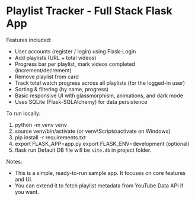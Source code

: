 Playlist Tracker - Full Stack Flask App
=======================================
Features included:
- User accounts (register / login) using Flask-Login
- Add playlists (URL + total videos)
- Progress bar per playlist, mark videos completed (increment/decrement)
- Remove playlist from card
- Track total watch progress across all playlists (for the logged-in user)
- Sorting & filtering (by name, progress)
- Basic responsive UI with glassmorphism, animations, and dark mode
- Uses SQLite (Flask-SQLAlchemy) for data persistence

To run locally:
1. python -m venv venv
2. source venv/bin/activate  (or venv\Scripts\activate on Windows)
3. pip install -r requirements.txt
4. export FLASK_APP=app.py
   export FLASK_ENV=development   (optional)
5. flask run
Default DB file will be `site.db` in project folder.

Notes:
- This is a simple, ready-to-run sample app. It focuses on core features and UI.
- You can extend it to fetch playlist metadata from YouTube Data API if you want.
